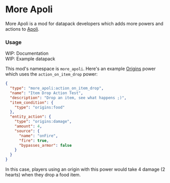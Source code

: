 # More Apoli

More Apoli is a mod for datapack developers which adds more powers and
actions to [Apoli](https://github.com/apace100/apoli).

### Usage
WIP: Documentation  
WIP: Example datapack

This mod's namespace is `more_apoli`. Here's an example
[Origins](https://github.com/apace100/origins-fabric) power which uses
the `action_on_item_drop` power:

```json
{
  "type": "more_apoli:action_on_item_drop",
  "name": "Item Drop Action Test",
  "description": "Drop an item, see what happens ;)",
  "item_condition": {
    "type": "origins:food"
  },
  "entity_action": {
    "type": "origins:damage",
    "amount": 4,
    "source": {
      "name": "onFire",
      "fire": true,
      "bypasses_armor": false
    }
  }
}
```

In this case, players using an origin with this power would take 4 damage
(2 hearts) when they drop a food item.